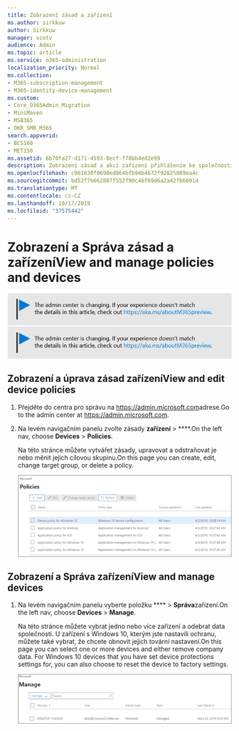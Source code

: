 ```yaml
---
title: Zobrazení zásad a zařízení
ms.author: sirkkuw
author: Sirkkuw
manager: scotv
audience: Admin
ms.topic: article
ms.service: o365-administration
localization_priority: Normal
ms.collection:
- M365-subscription-management
- M365-identity-device-management
ms.custom:
- Core_O365Admin_Migration
- MiniMaven
- MSB365
- OKR_SMB_M365
search.appverid:
- BCS160
- MET150
ms.assetid: 6b70fa27-d171-4593-8ecf-f78bb4ed2e99
description: Zobrazení zásad a akcí zařízení přihlášením ke společnosti Microsoft 365 s pověřeními globálního správce.
ms.openlocfilehash: c961630f0698ed864bfb94b4672f92825089ea4c
ms.sourcegitcommit: bd52f7b662887f552f90c46f69d6a2a42fb66914
ms.translationtype: MT
ms.contentlocale: cs-CZ
ms.lasthandoff: 10/17/2019
ms.locfileid: "37575442"
---
```

# <a name="view-and-manage-policies-and-devices"></a><span data-ttu-id="ee3a8-103">Zobrazení a Správa zásad a zařízení</span><span class="sxs-lookup"><span data-stu-id="ee3a8-103">View and manage policies and devices</span></span>

<span data-ttu-id="ee3a8-104">[![Popisek vám dá vědět, že se centrum pro správu mění a další podrobnosti naleznete na aka.ms/aboutM365preview.](media/m365admincenterchanging.png)](https://docs.microsoft.com/office365/admin/microsoft-365-admin-center-preview)</span><span class="sxs-lookup"><span data-stu-id="ee3a8-104">[![Label to let you know the admin center is changing and you can find more details at aka.ms/aboutM365preview.](media/m365admincenterchanging.png)](https://docs.microsoft.com/office365/admin/microsoft-365-admin-center-preview)</span></span>

## <a name="view-and-edit-device-policies"></a><span data-ttu-id="ee3a8-105">Zobrazení a úprava zásad zařízení</span><span class="sxs-lookup"><span data-stu-id="ee3a8-105">View and edit device policies</span></span>

1.  <span data-ttu-id="ee3a8-106">Přejděte do centra pro správu na <a href="https://go.microsoft.com/fwlink/p/?linkid=837890" target="_blank">https://admin.microsoft.com</a>adrese.</span><span class="sxs-lookup"><span data-stu-id="ee3a8-106">Go to the admin center at <a href="https://go.microsoft.com/fwlink/p/?linkid=837890" target="_blank">https://admin.microsoft.com</a>.</span></span>
2. <span data-ttu-id="ee3a8-107">Na levém navigačním panelu zvolte zásady **zařízení** \> \*\*\*\*.</span><span class="sxs-lookup"><span data-stu-id="ee3a8-107">On the left nav, choose **Devices** \> **Policies**.</span></span>

    <span data-ttu-id="ee3a8-108">Na této stránce můžete vytvářet zásady, upravovat a odstraňovat je nebo měnit jejich cílovou skupinu.</span><span class="sxs-lookup"><span data-stu-id="ee3a8-108">On this page you can create, edit, change target group, or delete a policy.</span></span>

    ![Screenshot of the Policies page](media/devicepolicies.png)
  
## <a name="view-and-manage-devices"></a><span data-ttu-id="ee3a8-110">Zobrazení a Správa zařízení</span><span class="sxs-lookup"><span data-stu-id="ee3a8-110">View and manage devices</span></span>


1. <span data-ttu-id="ee3a8-111">Na levém navigačním panelu vyberte položku \*\*\*\* \> **Správa**zařízení.</span><span class="sxs-lookup"><span data-stu-id="ee3a8-111">On the left nav, choose **Devices** \> **Manage**.</span></span> 
    
    <span data-ttu-id="ee3a8-p101">Na této stránce můžete vybrat jedno nebo více zařízení a odebrat data společnosti. U zařízení s Windows 10, kterým jste nastavili ochranu, můžete také vybrat, že chcete obnovit jejich tovární nastavení.</span><span class="sxs-lookup"><span data-stu-id="ee3a8-p101">On this page you can select one or more devices and either remove company data. For Windows 10 devices that you have set device protections settings for, you can also choose to reset the device to factory settings.</span></span>
  
   ![Stránka spravovat zařízení](media/devicesmanage.png)

